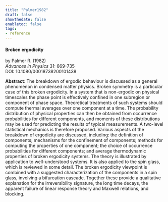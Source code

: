 ```yaml
---
title: "Palmer1982"
draft: false
showthedate: false
enabletoc: false
tags:
- reference
---
```


#### **Broken ergodicity**     
by Palmer R. (1982)         
*Advances in Physics* 31: 669-735       
DOI: 10.1080/00018738200101438     

**Abstract**:  The breakdown of ergodic behaviour is discussed as a general phenomenon in condensed matter physics. Broken symmetry is a particular case of this broken ergodicity. In a system that is non-ergodic on physical timescales the phase point is effectively confined in one subregion or component of phase space. Theoretical treatments of such systems should compute thermal averages over one component at a time. The probability distribution of physical properties can then be obtained from occurrence probabilities for different components, and moments of these distributions may be used for predicting the results of typical measurements. A two-level statistical mechanics is therefore proposed. Various aspects of the breakdown of ergodicity are discussed, including: the definition of components; mechanisms for the confinement of components; methods for computing the properties of one component; the choice of occurrence probabilities for different components; and average thermodynamic properties of broken ergodicity systems. The theory is illustrated by application to well-understood systems. It is also applied to the spin glass, which is reviewed in some detail. The broken ergodicity viewpoint is combined with a suggested characterization of the components in a spin glass, involving a bifurcation cascade. Together these provide a qualitative explanation for the irreversibility signature, the long time decays, the apparent failure of linear response theory and Maxwell relations, and blocking.

